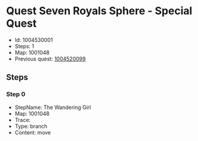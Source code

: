 # Quest Seven Royals Sphere - Special Quest

- Id: 1004530001
- Steps: 1
- Map: 1001048
- Previous quest: [1004520099](1004520099.md)

## Steps

### Step 0
- StepName:  The Wandering Girl
- Map:  1001048
- Trace:  
- Type:  branch
- Content:  move


